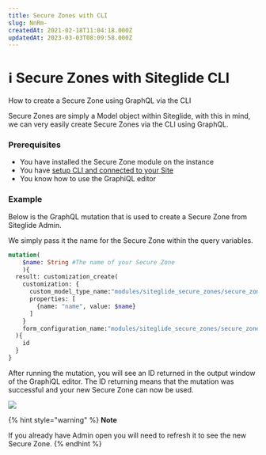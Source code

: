 ```yaml
---
title: Secure Zones with CLI
slug: NnRm-
createdAt: 2021-02-18T11:04:18.000Z
updatedAt: 2023-03-03T08:09:58.000Z
---
```


# ℹ️ Secure Zones with Siteglide CLI

How to create a Secure Zone using GraphQL via the CLI

Secure Zones are simply a Model object within Siteglide, with this in mind, we can very easily create Secure Zones via the CLI using GraphQL.

### Prerequisites

* You have installed the Secure Zone module on the instance
* You have [setup CLI and connected to your Site](https://developers.siteglide.com/introducing-siteglide-cli)
* You know how to use the GraphiQL editor

### Example

Below is the GraphQL mutation that is used to create a Secure Zone from Siteglide Admin.

We simply pass it the name for the Secure Zone within the query variables.

```graphql
mutation(
	$name: String #The name of your Secure Zone
	){
  result: customization_create(
    customization: {
      custom_model_type_name:"modules/siteglide_secure_zones/secure_zones"
      properties: [
        {name: "name", value: $name}
      ]
    }
    form_configuration_name:"modules/siteglide_secure_zones/secure_zones"
  ){
    id
  }
}
```

After running the mutation, you will see an ID returned in the output window of the GraphiQL editor. The ID returning means that the mutation was successful and your new Secure Zone can now be used.

![](https://downloads.intercomcdn.com/i/o/253866153/ddefa467bdf9f6fd434eba6e/Screen+Shot+2020-10-08+at+16.12.25.png)

{% hint style="warning" %}
**Note**

If you already have Admin open you will need to refresh it to see the new Secure Zone.
{% endhint %}
